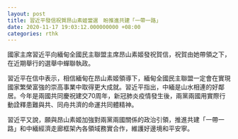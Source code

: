 ```yaml
---
layout: post
title: 習近平發信祝賀昂山素姬當選　盼推進共建「一帶一路」
date: 2020-11-17 19:03:12.000000000 +08:00
categories: rthk
---
```


國家主席習近平向緬甸全國民主聯盟主席昂山素姬發祝賀信，祝賀由她帶領之下，在近期舉行的選舉中蟬聯執政。

習近平在信中表示，相信緬甸在昂山素姬領導下，緬甸全國民主聯盟一定會在實現國家繁榮富強的崇高事業中取得更大成就。習近平指出，中緬是山水相連的好鄰居。今年是兩國共同慶祝建交70周年，新冠肺炎疫情發生後，兩黨兩國用實際行動詮釋患難與共、同舟共濟的命運共同體精神。

習近平又說，願與昂山素姬加強對兩黨兩國關係的政治引領，推進共建「一帶一路」和中緬經濟走廊框架內各領域務實合作，維護好邊境和平安寧。
